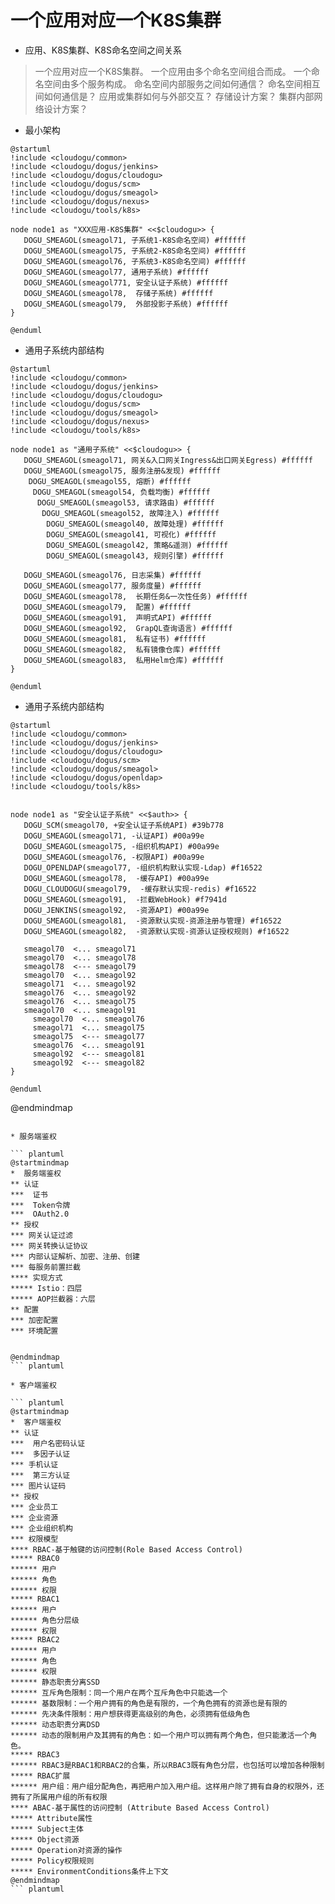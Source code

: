 # 一个应用对应一个K8S集群

* 应用、K8S集群、K8S命名空间之间关系

>一个应用对应一个K8S集群。
> 一个应用由多个命名空间组合而成。
> 一个命名空间由多个服务构成。
> 命名空间内部服务之间如何通信？
> 命名空间相互间如何通信是？
> 应用或集群如何与外部交互？
> 存储设计方案？
> 集群内部网络设计方案？

* 最小架构

 ``` plantuml 
@startuml
!include <cloudogu/common>
!include <cloudogu/dogus/jenkins>
!include <cloudogu/dogus/cloudogu>
!include <cloudogu/dogus/scm>
!include <cloudogu/dogus/smeagol>
!include <cloudogu/dogus/nexus>
!include <cloudogu/tools/k8s>

node node1 as "XXX应用-K8S集群" <<$cloudogu>> {
	DOGU_SMEAGOL(smeagol71, 子系统1-K8S命名空间) #ffffff
    DOGU_SMEAGOL(smeagol75, 子系统2-K8S命名空间) #ffffff
    DOGU_SMEAGOL(smeagol76, 子系统3-K8S命名空间) #ffffff
    DOGU_SMEAGOL(smeagol77, 通用子系统) #ffffff
    DOGU_SMEAGOL(smeagol771, 安全认证子系统) #ffffff
    DOGU_SMEAGOL(smeagol78,  存储子系统) #ffffff
    DOGU_SMEAGOL(smeagol79,  外部投影子系统) #ffffff
}

@enduml
```

*  通用子系统内部结构

 ``` plantuml 
@startuml
!include <cloudogu/common>
!include <cloudogu/dogus/jenkins>
!include <cloudogu/dogus/cloudogu>
!include <cloudogu/dogus/scm>
!include <cloudogu/dogus/smeagol>
!include <cloudogu/dogus/nexus>
!include <cloudogu/tools/k8s>

node node1 as "通用子系统" <<$cloudogu>> {
	DOGU_SMEAGOL(smeagol71, 网关&入口网关Ingress&出口网关Egress) #ffffff
    DOGU_SMEAGOL(smeagol75, 服务注册&发现) #ffffff
     DOGU_SMEAGOL(smeagol55, 熔断) #ffffff
      DOGU_SMEAGOL(smeagol54, 负载均衡) #ffffff
       DOGU_SMEAGOL(smeagol53, 请求路由) #ffffff
        DOGU_SMEAGOL(smeagol52, 故障注入) #ffffff
         DOGU_SMEAGOL(smeagol40, 故障处理) #ffffff
         DOGU_SMEAGOL(smeagol41, 可视化) #ffffff
         DOGU_SMEAGOL(smeagol42, 策略&遥测) #ffffff
         DOGU_SMEAGOL(smeagol43, 规则引擎) #ffffff
         
    DOGU_SMEAGOL(smeagol76, 日志采集) #ffffff
    DOGU_SMEAGOL(smeagol77, 服务度量) #ffffff
    DOGU_SMEAGOL(smeagol78,  长期任务&一次性任务) #ffffff
    DOGU_SMEAGOL(smeagol79,  配置) #ffffff
    DOGU_SMEAGOL(smeagol91,  声明式API) #ffffff
    DOGU_SMEAGOL(smeagol92,  GrapQL查询语言) #ffffff
    DOGU_SMEAGOL(smeagol81,  私有证书) #ffffff
    DOGU_SMEAGOL(smeagol82,  私有镜像仓库) #ffffff
    DOGU_SMEAGOL(smeagol83,  私用Helm仓库) #ffffff
}

@enduml
```

*  通用子系统内部结构

 ``` plantuml 
@startuml
!include <cloudogu/common>
!include <cloudogu/dogus/jenkins>
!include <cloudogu/dogus/cloudogu>
!include <cloudogu/dogus/scm>
!include <cloudogu/dogus/smeagol>
!include <cloudogu/dogus/openldap>
!include <cloudogu/tools/k8s>


node node1 as "安全认证子系统" <<$auth>> {
	DOGU_SCM(smeagol70, +安全认证子系统API) #39b778
	DOGU_SMEAGOL(smeagol71, -认证API) #00a99e
    DOGU_SMEAGOL(smeagol75, -组织机构API) #00a99e
    DOGU_SMEAGOL(smeagol76, -权限API) #00a99e
    DOGU_OPENLDAP(smeagol77, -组织机构默认实现-Ldap) #f16522
    DOGU_SMEAGOL(smeagol78,  -缓存API) #00a99e
    DOGU_CLOUDOGU(smeagol79,  -缓存默认实现-redis) #f16522
    DOGU_SMEAGOL(smeagol91,  -拦截WebHook) #f7941d
    DOGU_JENKINS(smeagol92,  -资源API) #00a99e
    DOGU_SMEAGOL(smeagol81,  -资源默认实现-资源注册与管理) #f16522
    DOGU_SMEAGOL(smeagol82,  -资源默认实现-资源认证授权规则) #f16522
    
    smeagol70  <... smeagol71
    smeagol70  <... smeagol78
    smeagol78  <--- smeagol79
    smeagol70  <... smeagol92
    smeagol71  <... smeagol92
    smeagol76  <... smeagol92
    smeagol76  <... smeagol75
    smeagol70  <... smeagol91
      smeagol70  <... smeagol76
      smeagol71  <... smeagol75
      smeagol75  <--- smeagol77
      smeagol76  <... smeagol91
      smeagol92  <--- smeagol81
      smeagol92  <--- smeagol82
}

@enduml
```



@endmindmap
``` plantuml

* 服务端鉴权

``` plantuml
@startmindmap
*  服务端鉴权
** 认证
***  证书
***  Token令牌
***  OAuth2.0
** 授权
*** 网关认证过滤
*** 网关转换认证协议
*** 内部认证解析、加密、注册、创建
*** 每服务前置拦截
**** 实现方式
***** Istio：四层
***** AOP拦截器：六层
** 配置
*** 加密配置
*** 环境配置


@endmindmap
``` plantuml

* 客户端鉴权

``` plantuml
@startmindmap
*  客户端鉴权
** 认证
***  用户名密码认证
***  多因子认证
*** 手机认证
***  第三方认证
*** 图片认证码
** 授权
*** 企业员工
*** 企业资源
*** 企业组织机构
*** 权限模型
**** RBAC-基于触键的访问控制(Role Based Access Control)
***** RBAC0
****** 用户
****** 角色
****** 权限
***** RBAC1
****** 用户
****** 角色分层级
****** 权限
***** RBAC2
****** 用户
****** 角色
****** 权限
****** 静态职责分离SSD
****** 互斥角色限制：同一个用户在两个互斥角色中只能选一个
****** 基数限制：一个用户拥有的角色是有限的，一个角色拥有的资源也是有限的
****** 先决条件限制：用户想获得更高级别的角色，必须拥有低级角色
****** 动态职责分离DSD
****** 动态的限制用户及其拥有的角色：如一个用户可以拥有两个角色，但只能激活一个角色。
***** RBAC3
****** RBAC3是RBAC1和RBAC2的合集，所以RBAC3既有角色分层，也包括可以增加各种限制
***** RBAC扩展
****** 用户组：用户组分配角色，再把用户加入用户组。这样用户除了拥有自身的权限外，还拥有了所属用户组的所有权限
**** ABAC-基于属性的访问控制 (Attribute Based Access Control)
***** Attribute属性
***** Subject主体
***** Object资源
***** Operation对资源的操作
***** Policy权限规则
***** EnvironmentConditions条件上下文
@endmindmap
``` plantuml
